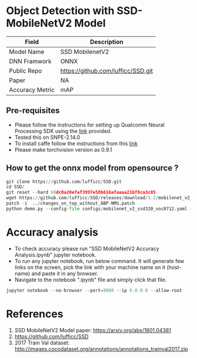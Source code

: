 # Object Detection with SSD-MobileNetV2 Model

| Field | Description |
| --- | --- |
| Model Name | SSD MobilenetV2 |
| DNN Framwork | ONNX |
| Public Repo  | https://github.com/lufficc/SSD.git |
| Paper        | NA |
| Accuracy Metric | mAP |

## Pre-requisites

* Please follow the instructions for setting up Qualcomm Neural Processing SDK using the [link](https://developer.qualcomm.com/sites/default/files/docs/snpe/setup.html) provided. 
* Tested this on SNPE-2.14.0
* To install caffe follow the instructions from this [link](https://qdn-drekartst.qualcomm.com/hardware/qualcomm-innovators-development-kit/frameworks-qualcomm-neural-processing-sdk-for-ai)
* Please make torchvision version as 0.9.1


## How to get the onnx model from opensource ? 


```python
git clone https://github.com/lufficc/SSD.git
cd SSD/
git reset --hard 68dc0a20efaf3997e58b616afaaaa21bf8ca3c05
wget https://github.com/lufficc/SSD/releases/download/1.2/mobilenet_v2_ssd320_voc0712_v2.pth
patch -i  ../changes_on_top_without_ABP-NMS.patch
python demo.py --config-file configs/mobilenet_v2_ssd320_voc0712.yaml --images
```



# Accuracy analysis

- To check accuracy please run "SSD MobileNetV2 Accuracy Analysis.ipynb" jupyter notebook.
- To run any jupyter notebook, run below command. It will generate few links on the screen, pick the link with your machine name on it (host-name) and paste it in any browser.
- Navigate to the notebook ".ipynb" file and simply click that file.
```python
jupyter notebook --no-browser --port=8080 --ip 0.0.0.0 --allow-root
```

# References

1. SSD MobileNetV2 Model paper: https://arxiv.org/abs/1801.04381
2. https://github.com/lufficc/SSD
3. 2017 Train Val dataset:  http://images.cocodataset.org/annotations/annotations_trainval2017.zip
